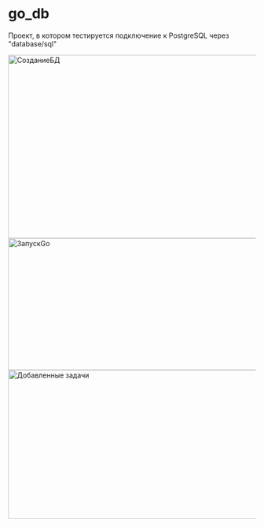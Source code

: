 # go_db
Проект, в котором тестируется подключение к PostgreSQL через "database/sql"


<img width="612" height="373" alt="СозданиеБД" src="https://github.com/user-attachments/assets/2a7518b5-e101-4e60-bbdb-3c1f4f1cf318" />

<img width="695" height="268" alt="ЗапускGo" src="https://github.com/user-attachments/assets/2a86b275-9f09-4c5b-91d3-e024674ce0ad" />

<img width="614" height="303" alt="Добавленные задачи" src="https://github.com/user-attachments/assets/f4f954fb-a41c-44ac-93e3-19f2f533b024" />


